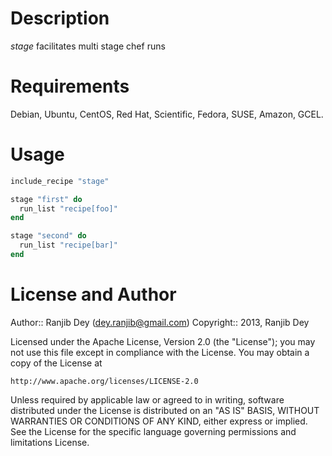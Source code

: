 Description
====
 _stage_ facilitates multi stage chef runs

Requirements
====

Debian, Ubuntu, CentOS, Red Hat, Scientific, Fedora, SUSE, Amazon, GCEL.


Usage
====
```ruby
include_recipe "stage"

stage "first" do
  run_list "recipe[foo]"
end

stage "second" do
  run_list "recipe[bar]"
end
```


License and Author
====

Author:: Ranjib Dey (<dey.ranjib@gmail.com>)
Copyright:: 2013, Ranjib Dey

Licensed under the Apache License, Version 2.0 (the "License");
you may not use this file except in compliance with the License.
You may obtain a copy of the License at

    http://www.apache.org/licenses/LICENSE-2.0

Unless required by applicable law or agreed to in writing, software
distributed under the License is distributed on an "AS IS" BASIS,
WITHOUT WARRANTIES OR CONDITIONS OF ANY KIND, either express or implied.
See the License for the specific language governing permissions and
limitations License.


